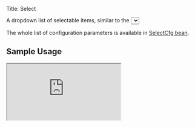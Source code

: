 Title: Select


A dropdown list of selectable items, similar to the <select> html component.

<script src='http://snippets.ariatemplates.com/snippets/github.com/ariatemplates/documentation-code/%VERSION%/snippets/widgets/select/Snippet.tpl?tag=wgtSelectField&lang=at&outdent=true'></script>

The whole list of configuration parameters is available in [SelectCfg bean](http://ariatemplates.com/api/#aria.widgets.CfgBeans:SelectCfg).

## Sample Usage
<iframe class='samples' src='http://snippets.ariatemplates.com/samples/github.com/ariatemplates/documentation-code/%VERSION%/samples/widgets/select/?skip=1' ></iframe>